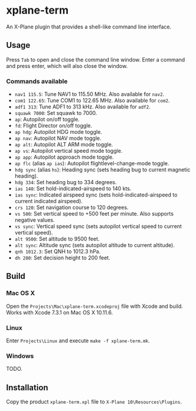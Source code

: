 # xplane-term

An X-Plane plugin that provides a shell-like command line interface.

## Usage

Press `Tab` to open and close the command line window. Enter a command and press enter, which will also close the window.

### Commands available

* `nav1 115.5`: Tune NAV1 to 115.50 MHz. Also available for `nav2`.
* `com1 122.65`: Tune COM1 to 122.65 MHz. Also available for `com2`.
* `adf1 313`: Tune ADF1 to 313 kHz. Also available for `adf2`.
* `squawk 7000`: Set squawk to 7000.
* `ap`: Autopilot on/off toggle.
* `fd`: Flight Director on/off toggle.
* `ap hdg`: Autopilot HDG mode toggle.
* `ap nav`: Autopilot NAV mode toggle.
* `ap alt`: Autopilot ALT ARM mode toggle.
* `ap vs`: Autopilot vertical speed mode toggle.
* `ap app`: Autopilot approach mode toggle.
* `ap flc` (alias `ap ias`): Autopilot flightlevel-change-mode toggle.
* `hdg sync` (alias `hs`): Heading sync (sets heading bug to current magnetic heading).
* `hdg 334`: Set heading bug to 334 degrees.
* `ias 140`: Set hold-indicated-airspeed to 140 kts.
* `ias sync`: Indicated airspeed sync (sets hold-indicated-airspeed to current indicated airspeed).
* `crs 120`: Set navigation course to 120 degrees.
* `vs 500`: Set vertical speed to +500 feet per minute. Also supports negative values.
* `vs sync`: Vertical speed sync (sets autopilot vertical speed to current vertical speed).
* `alt 9500`: Set altitude to 9500 feet.
* `alt sync`: Altitude sync (sets autopilot altitude to current altitude).
* `qnh 1012.3`: Set QNH to 1012.3 hPa.
* `dh 200`: Set decision height to 200 feet.

## Build

### Mac OS X

Open the `Projects\Mac\xplane-term.xcodeproj` file with Xcode and build. Works with Xcode 7.3.1 on Mac OS X 10.11.6.

### Linux

Enter `Projects\Linux` and execute `make -f xplane-term.mk`. 

### Windows

TODO.

## Installation

Copy the product `xplane-term.xpl` file to `X-Plane 10\Resources\Plugins`.
